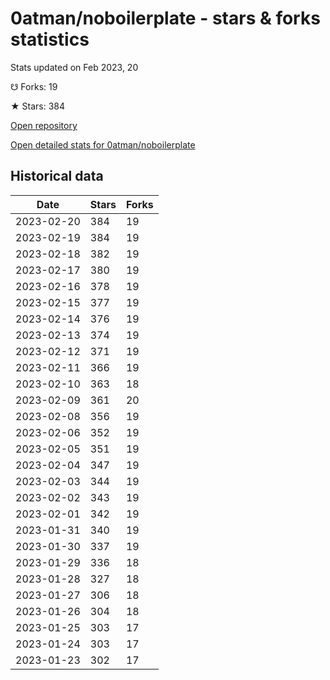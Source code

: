 # 0atman/noboilerplate - stars & forks statistics

Stats updated on Feb 2023, 20

☋ Forks: 19

★ Stars: 384

[Open repository](https://github.com/0atman/noboilerplate)

[Open detailed stats for 0atman/noboilerplate](https://reviewgithub.com/rep/0atman/noboilerplate)

## Historical data
| Date | Stars | Forks |
|------|-------|-------|
| 2023-02-20 | 384 | 19 | 
| 2023-02-19 | 384 | 19 | 
| 2023-02-18 | 382 | 19 | 
| 2023-02-17 | 380 | 19 | 
| 2023-02-16 | 378 | 19 | 
| 2023-02-15 | 377 | 19 | 
| 2023-02-14 | 376 | 19 | 
| 2023-02-13 | 374 | 19 | 
| 2023-02-12 | 371 | 19 | 
| 2023-02-11 | 366 | 19 | 
| 2023-02-10 | 363 | 18 | 
| 2023-02-09 | 361 | 20 | 
| 2023-02-08 | 356 | 19 | 
| 2023-02-06 | 352 | 19 | 
| 2023-02-05 | 351 | 19 | 
| 2023-02-04 | 347 | 19 | 
| 2023-02-03 | 344 | 19 | 
| 2023-02-02 | 343 | 19 | 
| 2023-02-01 | 342 | 19 | 
| 2023-01-31 | 340 | 19 | 
| 2023-01-30 | 337 | 19 | 
| 2023-01-29 | 336 | 18 | 
| 2023-01-28 | 327 | 18 | 
| 2023-01-27 | 306 | 18 | 
| 2023-01-26 | 304 | 18 | 
| 2023-01-25 | 303 | 17 | 
| 2023-01-24 | 303 | 17 | 
| 2023-01-23 | 302 | 17 | 

